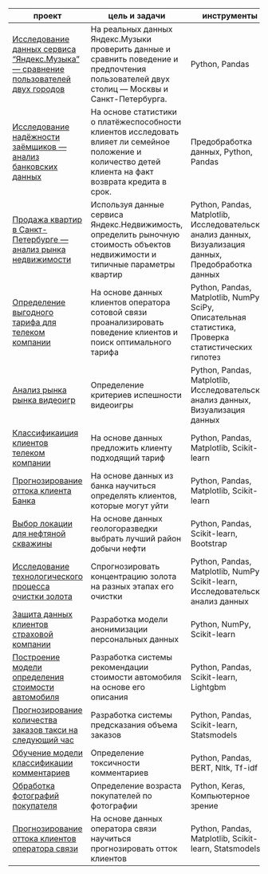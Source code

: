 | проект | цель и задачи | инструменты | 
| --- | --- | --- |
| [Исследование данных сервиса “Яндекс.Музыка” — сравнение пользователей двух городов](https://github.com/Alloshchilov/Yandex-practikum/blob/main/Project_01_music.ipynb) | На реальных данных Яндекс.Музыки проверить данные и сравнить поведение и предпочтения пользователей двух столиц — Москвы и Санкт-Петербурга. | Python, Pandas |  
| [Исследование надёжности заёмщиков — анализ банковских данных](https://github.com/Alloshchilov/Yandex-practikum/blob/main/Project_02_credit.ipynb)  | На основе статистики о платёжеспособности клиентов исследовать влияет ли семейное положение и количество детей клиента на факт возврата кредита в срок. | Предобработка данных, Python, Pandas |
| [Продажа квартир в Санкт-Петербурге — анализ рынка недвижимости](https://github.com/Alloshchilov/Yandex-practikum/blob/main/Project_03_flat.ipynb) | Используя данные сервиса Яндекс.Недвижимость, определить рыночную стоимость объектов недвижимости и типичные параметры квартир | Python, Pandas, Matplotlib, Исследовательский анализ данных, Визуализация данных, Предобработка данных |
[Определение выгодного тарифа для телеком компании](https://github.com/Alloshchilov/Yandex-practikum/blob/main/Project_04_telecom.ipynb) | На основе данных клиентов оператора сотовой связи проанализировать поведение клиентов и поиск оптимального тарифа | Python, Pandas, Matplotlib, NumPy, SciPy, Описательная статистика, Проверка статистических гипотез |
| [Анализ рынка рынка видеоигр](https://github.com/Alloshchilov/Yandex-practikum/blob/main/Project_05_games.ipynb) | Определение критериев испешности видеоигры | Python, Pandas, Matplotlib, Исследовательский анализ данных, Визуализация данных | 
[Классификаиция клиентов телеком компании](https://github.com/Alloshchilov/Yandex-practikum/blob/main/Project_06_tariff.ipynb) | На основе данных предложить клиенту подходящий тариф | Python, Pandas, Matplotlib, Scikit-learn |
[Прогнозирование оттока клиента Банка](https://github.com/Alloshchilov/Yandex-practikum/blob/main/Project_07_bank.ipynb) | На основе данных из банка научиться определять клиентов, которые могут уйти | Python, Pandas, Matplotlib, Scikit-learn | 
[Выбор локации для нефтяной скважины](https://github.com/Alloshchilov/Yandex-practikum/blob/main/Project_08_oil.ipynb) | На основе данных геологоразведки выбрать  лучший район добычи нефти | Python, Pandas, Scikit-learn, Bootstrap |  
[Исследование технологического процесса очистки золота](https://github.com/Alloshchilov/Yandex-practikum/blob/main/Project_09_gold.ipynb) | Спрогнозировать концентрацию золота на разных этапах его очистки | Python, Pandas, Matplotlib, NumPy, Scikit-learn, Исследовательский анализ данных |  
[Защита данных клиентов страховой компании](https://github.com/Alloshchilov/Yandex-practikum/blob/main/Project_10_pers_data.ipynb) | Разработка модели анонимизации персональных данных | Python, NumPy, Scikit-learn |  
[Построение модели определения стоимости автомобиля](https://github.com/Alloshchilov/Yandex-practikum/blob/main/Project_11_cars_.ipynb) | Разработка системы рекомендации стоимости автомобиля на основе его описания | Python, Pandas, Scikit-learn, Lightgbm |  
[Прогнозирование количества заказов такси на следующий час](https://github.com/Alloshchilov/Yandex-practikum/blob/main/Project_12_taxi.ipynb) | Разработка системы предсказания объема заказов | Python, Pandas, Scikit-learn, Statsmodels |  
[Обучение модели классификации комментариев](https://github.com/Alloshchilov/Yandex-practikum/blob/main/Project_13_Wikishop_BERT.ipynb) | Определение токсичности комментариев | Python, Pandas, BERT, Nltk, Tf-idf |  
[Обработка фотографий покупателя](https://github.com/Alloshchilov/Yandex-practikum/blob/main/Project_14_photo_age.ipynb) | Определение возраста покупателей по фотографии | Python, Keras, Компьютерное зрение |  
[Прогнозирование оттока клиентов оператора связи](https://github.com/Alloshchilov/Yandex-practikum/blob/main/Project_15_final.ipynb) | На основе данных оператора связи научиться прогнозировать отток клиентов | Python, Pandas, Matplotlib, Scikit-learn, Statsmodels |  
